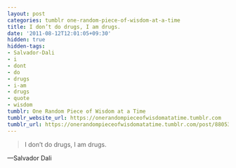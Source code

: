 ```yaml
---
layout: post
categories: tumblr one-random-piece-of-wisdom-at-a-time
title: I don’t do drugs, I am drugs.
date: '2011-08-12T12:01:05+09:30'
hidden: true
hidden-tags:
- Salvador-Dali
- i
- dont
- do
- drugs
- i-am
- drugs
- quote
- wisdom
tumblr: One Random Piece of Wisdom at a Time
tumblr_website_url: https://onerandompieceofwisdomatatime.tumblr.com
tumblr_url: https://onerandompieceofwisdomatatime.tumblr.com/post/8805355948/i-dont-do-drugs-i-am-drugs
---
```

> I don’t do drugs, I am drugs.

—Salvador Dali
